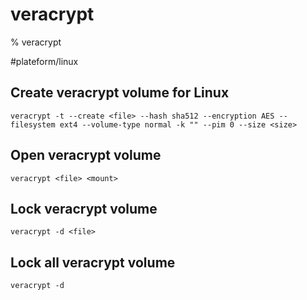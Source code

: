 # veracrypt

% veracrypt

#plateform/linux

## Create veracrypt volume for Linux
```
veracrypt -t --create <file> --hash sha512 --encryption AES --filesystem ext4 --volume-type normal -k "" --pim 0 --size <size>
```

## Open veracrypt volume
```
veracrypt <file> <mount>
```

## Lock veracrypt volume
```
veracrypt -d <file>
```


## Lock all veracrypt volume
```
veracrypt -d
```
